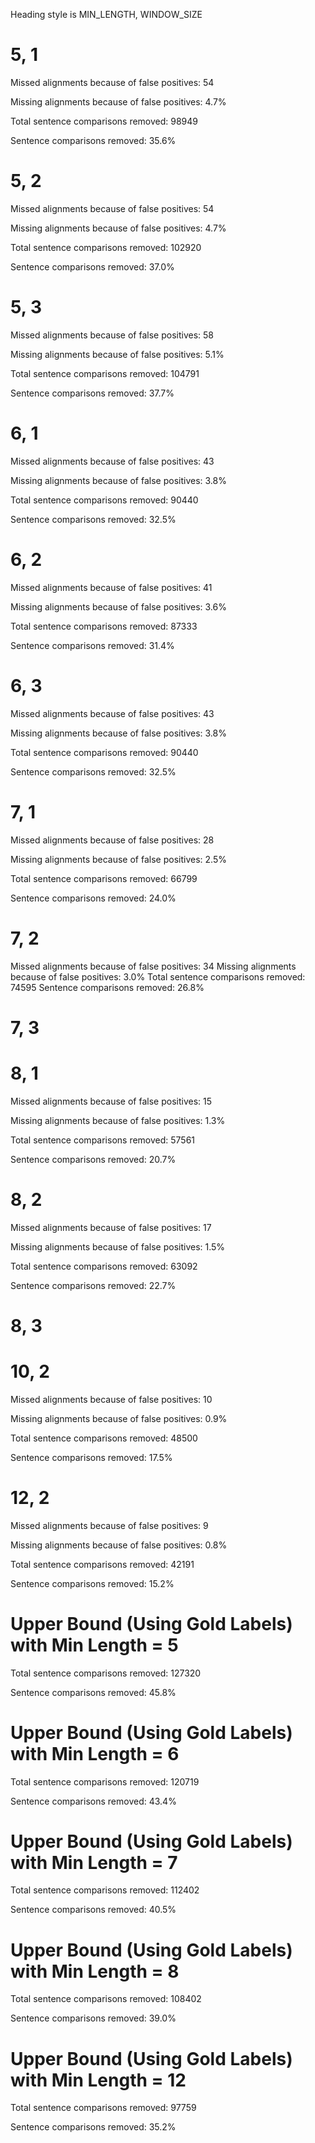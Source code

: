 Heading style is MIN_LENGTH, WINDOW_SIZE

# 5, 1

Missed alignments because of false positives: 54

Missing alignments because of false positives: 4.7%

Total sentence comparisons removed: 98949

Sentence comparisons removed: 35.6%

# 5, 2

Missed alignments because of false positives: 54

Missing alignments because of false positives: 4.7%

Total sentence comparisons removed: 102920

Sentence comparisons removed: 37.0%

# 5, 3

Missed alignments because of false positives: 58

Missing alignments because of false positives: 5.1%

Total sentence comparisons removed: 104791

Sentence comparisons removed: 37.7%

# 6, 1

Missed alignments because of false positives: 43

Missing alignments because of false positives: 3.8%

Total sentence comparisons removed: 90440

Sentence comparisons removed: 32.5%

# 6, 2

Missed alignments because of false positives: 41

Missing alignments because of false positives: 3.6%

Total sentence comparisons removed: 87333

Sentence comparisons removed: 31.4%

# 6, 3

Missed alignments because of false positives: 43

Missing alignments because of false positives: 3.8%

Total sentence comparisons removed: 90440

Sentence comparisons removed: 32.5%

# 7, 1

Missed alignments because of false positives: 28

Missing alignments because of false positives: 2.5%

Total sentence comparisons removed: 66799

Sentence comparisons removed: 24.0%

# 7, 2

Missed alignments because of false positives: 34
Missing alignments because of false positives: 3.0%
Total sentence comparisons removed: 74595
Sentence comparisons removed: 26.8%

# 7, 3

# 8, 1

Missed alignments because of false positives: 15

Missing alignments because of false positives: 1.3%

Total sentence comparisons removed: 57561

Sentence comparisons removed: 20.7%

# 8, 2
Missed alignments because of false positives: 17

Missing alignments because of false positives: 1.5%

Total sentence comparisons removed: 63092

Sentence comparisons removed: 22.7%

# 8, 3

# 10, 2

Missed alignments because of false positives: 10

Missing alignments because of false positives: 0.9%

Total sentence comparisons removed: 48500

Sentence comparisons removed: 17.5%

# 12, 2

Missed alignments because of false positives: 9

Missing alignments because of false positives: 0.8%

Total sentence comparisons removed: 42191

Sentence comparisons removed: 15.2%



# Upper Bound (Using Gold Labels) with Min Length = 5

Total sentence comparisons removed: 127320

Sentence comparisons removed: 45.8%

# Upper Bound (Using Gold Labels) with Min Length = 6

Total sentence comparisons removed: 120719

Sentence comparisons removed: 43.4%

# Upper Bound (Using Gold Labels) with Min Length = 7

Total sentence comparisons removed: 112402

Sentence comparisons removed: 40.5%

# Upper Bound (Using Gold Labels) with Min Length = 8

Total sentence comparisons removed: 108402

Sentence comparisons removed: 39.0%


# Upper Bound (Using Gold Labels) with Min Length = 12

Total sentence comparisons removed: 97759

Sentence comparisons removed: 35.2%